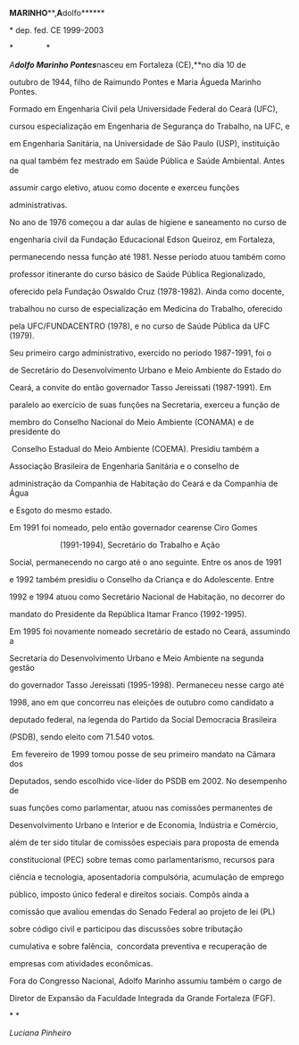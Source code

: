 **MARINHO****,****A****dolfo******



\* dep. fed. CE 1999-2003



*               *



*A**dolfo Marinho Pontes***nasceu em Fortaleza (CE),**no dia 10 de

outubro de 1944, filho de Raimundo Pontes e Maria Águeda Marinho Pontes.



Formado em Engenharia Civil pela Universidade Federal do Ceará (UFC),

cursou especialização em Engenharia de Segurança do Trabalho, na UFC, e

em Engenharia Sanitária, na Universidade de São Paulo (USP), instituição

na qual também fez mestrado em Saúde Pública e Saúde Ambiental. Antes de

assumir cargo eletivo, atuou como docente e exerceu funções

administrativas.



No ano de 1976 começou a dar aulas de higiene e saneamento no curso de

engenharia civil da Fundação Educacional Edson Queiroz, em Fortaleza,

permanecendo nessa função até 1981. Nesse período atuou também como

professor itinerante do curso básico de Saúde Pública Regionalizado,

oferecido pela Fundação Oswaldo Cruz (1978-1982). Ainda como docente,

trabalhou no curso de especialização em Medicina do Trabalho, oferecido

pela UFC/FUNDACENTRO (1978), e no curso de Saúde Pública da UFC (1979).



Seu primeiro cargo administrativo, exercido no período 1987-1991, foi o

de Secretário do Desenvolvimento Urbano e Meio Ambiente do Estado do

Ceará, a convite do então governador Tasso Jereissati (1987-1991). Em

paralelo ao exercício de suas funções na Secretaria, exerceu a função de

membro do Conselho Nacional do Meio Ambiente (CONAMA) e de presidente do

 Conselho Estadual do Meio Ambiente (COEMA). Presidiu também a

Associação Brasileira de Engenharia Sanitária e o conselho de

administração da Companhia de Habitação do Ceará e da Companhia de Água

e Esgoto do mesmo estado.



Em 1991 foi nomeado, pelo então governador cearense Ciro Gomes

                       (1991-1994), Secretário do Trabalho e Ação

Social, permanecendo no cargo até o ano seguinte. Entre os anos de 1991

e 1992 também presidiu o Conselho da Criança e do Adolescente. Entre

1992 e 1994 atuou como Secretário Nacional de Habitação, no decorrer do

mandato do Presidente da República Itamar Franco (1992-1995).



Em 1995 foi novamente nomeado secretário de estado no Ceará, assumindo a

Secretaria do Desenvolvimento Urbano e Meio Ambiente na segunda gestão

do governador Tasso Jereissati (1995-1998). Permaneceu nesse cargo até

1998, ano em que concorreu nas eleições de outubro como candidato a

deputado federal, na legenda do Partido da Social Democracia Brasileira

(PSDB), sendo eleito com 71.540 votos.



 Em fevereiro de 1999 tomou posse de seu primeiro mandato na Câmara dos

Deputados, sendo escolhido vice-líder do PSDB em 2002. No desempenho de

suas funções como parlamentar, atuou nas comissões permanentes de

Desenvolvimento Urbano e Interior e de Economia, Indústria e Comércio,

além de ter sido titular de comissões especiais para proposta de emenda

constitucional (PEC) sobre temas como parlamentarismo, recursos para

ciência e tecnologia, aposentadoria compulsória, acumulação de emprego

público, imposto único federal e direitos sociais. Compôs ainda a

comissão que avaliou emendas do Senado Federal ao projeto de lei (PL)

sobre código civil e participou das discussões sobre tributação

cumulativa e sobre falência,  concordata preventiva e recuperação de

empresas com atividades econômicas.



Fora do Congresso Nacional, Adolfo Marinho assumiu também o cargo de

Diretor de Expansão da Faculdade Integrada da Grande Fortaleza (FGF).



* *



*Luciana Pinheiro*



 



